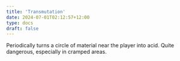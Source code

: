 ```yaml
---
title: 'Transmutation'
date: 2024-07-01T02:12:57+12:00
type: docs
draft: false
---
```


Periodically turns a circle of material near the player into acid. Quite dangerous, especially in cramped areas.

